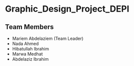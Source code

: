 # Graphic_Design_Project_DEPI



## Team Members
- Mariem Abdelaziem (Team Leader)
- Nada Ahmed
- Hibatullah Ibrahim
- Marwa Medhat
- Abdelaziz Ibrahim
